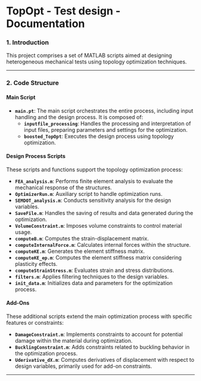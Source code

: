 # TopOpt - Test design - Documentation

### **1. Introduction**

This project comprises a set of MATLAB scripts aimed at designing heterogeneous mechanical tests using topology optimization techniques.

---

### **2. Code Structure**

#### **Main Script**
- **`main.pt`**: The main script orchestrates the entire process, including input handling and the design process. It is composed of:
  - **`inputfile_processing`**: Handles the processing and interpretation of input files, preparing parameters and settings for the optimization.
  - **`boosted_TopOpt`**: Executes the design process using topology optimization.

#### **Design Process Scripts**
These scripts and functions support the topology optimization process:

- **`FEA_analysis.m`**: Performs finite element analysis to evaluate the mechanical response of the structures.
- **`OptimizerRun.m`**: Auxiliary script to handle optimization runs.
- **`SEMDOT_analysis.m`**: Conducts sensitivity analysis for the design variables.
- **`SaveFile.m`**: Handles the saving of results and data generated during the optimization.
- **`VolumeConstraint.m`**: Imposes volume constraints to control material usage.
- **`computeB.m`**: Computes the strain-displacement matrix.
- **`computeInternalForce.m`**: Calculates internal forces within the structure.
- **`computeKE.m`**: Generates the element stiffness matrix.
- **`computeKE_ep.m`**: Computes the element stiffness matrix considering plasticity effects.
- **`computeStrainStress.m`**: Evaluates strain and stress distributions.
- **`filters.m`**: Applies filtering techniques to the design variables.
- **`init_data.m`**: Initializes data and parameters for the optimization process.

#### **Add-Ons**
These additional scripts extend the main optimization process with specific features or constraints:

- **`DamageConstraint.m`**: Implements constraints to account for potential damage within the material during optimization.
- **`BucklingConstraint.m`**: Adds constraints related to buckling behavior in the optimization process.
- **`Uderivative_dX.m`**: Computes derivatives of displacement with respect to design variables, primarily used for add-on constraints.

---

